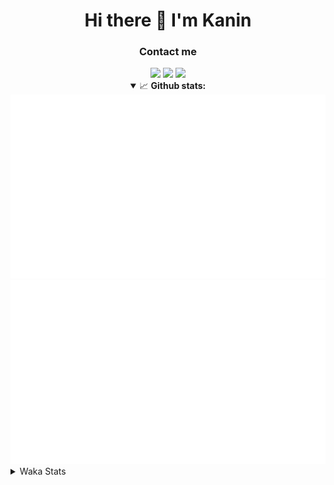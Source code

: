 <div align="center">
 <h1>Hi there 👋 I'm Kanin</h1>
 <h3>Contact me</h3>
 <a href="mailto:im@kanin.dev"><img src="https://img.shields.io/badge/gmail-%23D14836.svg?&style=for-the-badge&logo=gmail&logoColor=white"/></a>
 <a href="https://twitter.com/KaninTwt"><img src="https://img.shields.io/badge/twitter-%231DA1F2.svg?&style=for-the-badge&logo=twitter&logoColor=white"/></a>
 <a href="https://www.linkedin.com/in/KaninDev"><img src="https://img.shields.io/badge/linkedin-%230077B5.svg?&style=for-the-badge&logo=linkedin&logoColor=white"/></a>
<details open>
  <summary>📈 <b>Github stats:</b></summary>
  <img src="https://github.com/Kanin/Kanin/blob/master/scripts/GitHubStats/generated/overview.svg"/>
  <img src="https://github.com/Kanin/Kanin/blob/master/scripts/GitHubStats/generated/languages.svg"/>
</details>
</div>

<details>
 <summary>Waka Stats</summary>

<!--START_SECTION:waka-->
![Code Time](http://img.shields.io/badge/Code%20Time-2%2C600%20hrs%2038%20mins-blue)

![Profile Views](http://img.shields.io/badge/Profile%20Views-0-blue)

![Lines of code](https://img.shields.io/badge/From%20Hello%20World%20I%27ve%20Written-782.6%20thousand%20lines%20of%20code-blue)

**🐱 My GitHub Data** 

> 📦 181.3 kB Used in GitHub's Storage 
 > 
> 🏆 69 Contributions in the Year 2025
 > 
> 🚫 Not Opted to Hire
 > 
> 📜 28 Public Repositories 
 > 
> 🔑 19 Private Repositories 
 > 
**I'm an Early 🐤** 

```text
🌞 Morning                3005 commits        ███████░░░░░░░░░░░░░░░░░░   27.69 % 
🌆 Daytime                3190 commits        ███████░░░░░░░░░░░░░░░░░░   29.39 % 
🌃 Evening                3122 commits        ███████░░░░░░░░░░░░░░░░░░   28.76 % 
🌙 Night                  1537 commits        ████░░░░░░░░░░░░░░░░░░░░░   14.16 % 
```
📅 **I'm Most Productive on Monday** 

```text
Monday                   2091 commits        █████░░░░░░░░░░░░░░░░░░░░   19.26 % 
Tuesday                  1572 commits        ████░░░░░░░░░░░░░░░░░░░░░   14.48 % 
Wednesday                1088 commits        ███░░░░░░░░░░░░░░░░░░░░░░   10.02 % 
Thursday                 1671 commits        ████░░░░░░░░░░░░░░░░░░░░░   15.40 % 
Friday                   1816 commits        ████░░░░░░░░░░░░░░░░░░░░░   16.73 % 
Saturday                 1045 commits        ██░░░░░░░░░░░░░░░░░░░░░░░   09.63 % 
Sunday                   1571 commits        ████░░░░░░░░░░░░░░░░░░░░░   14.47 % 
```


📊 **This Week I Spent My Time On** 

```text
🕑︎ Time Zone: America/New_York

💬 Programming Languages: 
Python                   8 hrs 29 mins       ████████████████░░░░░░░░░   63.17 % 
TypeScript               2 hrs 53 mins       █████░░░░░░░░░░░░░░░░░░░░   21.53 % 
Other                    52 mins             ██░░░░░░░░░░░░░░░░░░░░░░░   06.55 % 
JavaScript               29 mins             █░░░░░░░░░░░░░░░░░░░░░░░░   03.67 % 
Java                     25 mins             █░░░░░░░░░░░░░░░░░░░░░░░░   03.21 % 

🔥 Editors: 
VS Code                  12 hrs 35 mins      ███████████████████████░░   93.62 % 
PyCharm                  41 mins             █░░░░░░░░░░░░░░░░░░░░░░░░   05.17 % 
WebStorm                 9 mins              ░░░░░░░░░░░░░░░░░░░░░░░░░   01.21 % 

🐱‍💻 Projects: 
Site                     12 hrs 8 mins       ███████████████████████░░   90.35 % 
APIServer                40 mins             █░░░░░░░░░░░░░░░░░░░░░░░░   04.99 % 
DiscordSRV               26 mins             █░░░░░░░░░░░░░░░░░░░░░░░░   03.26 % 
mysite                   9 mins              ░░░░░░░░░░░░░░░░░░░░░░░░░   01.21 % 
Community-Bot            1 min               ░░░░░░░░░░░░░░░░░░░░░░░░░   00.17 % 

💻 Operating System: 
Windows                  13 hrs 26 mins      █████████████████████████   100.00 % 
```

**I Mostly Code in Python** 

```text
Python                   33 repos            ████████████████░░░░░░░░░   62.26 % 
Java                     7 repos             ███░░░░░░░░░░░░░░░░░░░░░░   13.21 % 
TypeScript               5 repos             ██░░░░░░░░░░░░░░░░░░░░░░░   09.43 % 
HTML                     3 repos             █░░░░░░░░░░░░░░░░░░░░░░░░   05.66 % 
Kotlin                   1 repo              ░░░░░░░░░░░░░░░░░░░░░░░░░   01.89 % 
```



**Timeline**

![Lines of Code chart](https://raw.githubusercontent.com/Kanin/Kanin/master/assets/bar_graph.png)


 Last Updated on 09/03/2025 11:05:16 UTC
<!--END_SECTION:waka-->
</details>
